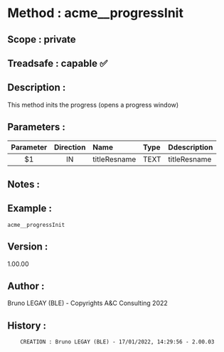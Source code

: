 ﻿# **Method :** acme__progressInit## **Scope :** private## **Treadsafe :** capable ✅ ## **Description :** This method inits the progress (opens a progress window)## **Parameters :** | Parameter | Direction | Name | Type | Ddescription | |:----:|:----:|:----|:----|:----| | $1 | IN | titleResname | TEXT | titleResname | ## **Notes :** ## **Example :** ```acme__progressInit```## **Version :** 1.00.00## **Author :** Bruno LEGAY (BLE) - Copyrights A&C Consulting 2022## **History :**          CREATION : Bruno LEGAY (BLE) - 17/01/2022, 14:29:56 - 2.00.03